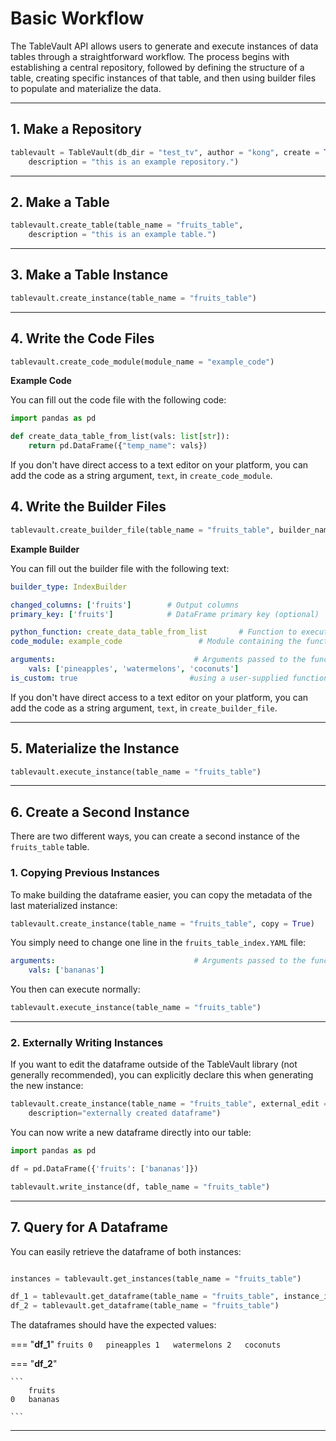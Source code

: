 # Basic Workflow

The TableVault API allows users to generate and execute instances of data tables through a straightforward workflow. The process begins with establishing a central repository, followed by defining the structure of a table, creating specific instances of that table, and then using builder files to populate and materialize the data.

---
## 1. Make a Repository

```python
tablevault = TableVault(db_dir = "test_tv", author = "kong", create = True,
    description = "this is an example repository.")
```

---

## 2. Make a Table

```python
tablevault.create_table(table_name = "fruits_table", 
    description = "this is an example table.")
```

---

## 3. Make a Table Instance

```python
tablevault.create_instance(table_name = "fruits_table")
```

---

## 4. Write the Code Files

```python
tablevault.create_code_module(module_name = "example_code")
```

**Example Code**

You can fill out the code file with the following code:

```python
import pandas as pd

def create_data_table_from_list(vals: list[str]):
    return pd.DataFrame({"temp_name": vals})
```

If you don't have direct access to a text editor on your platform, you can add the code as a string argument, `text`, in `create_code_module`.


## 4. Write the Builder Files

```python
tablevault.create_builder_file(table_name = "fruits_table", builder_name = "fruits_table_index")
```

**Example Builder**

You can fill out the builder file with the following text:

```yaml
builder_type: IndexBuilder

changed_columns: ['fruits']        # Output columns
primary_key: ['fruits']            # DataFrame primary key (optional)

python_function: create_data_table_from_list       # Function to execute
code_module: example_code                 # Module containing the function

arguments:                               # Arguments passed to the function
    vals: ['pineapples', 'watermelons', 'coconuts']
is_custom: true                         #using a user-supplied function in code_module

```

If you don't have direct access to a text editor on your platform, you can add the code as a string argument, `text`, in `create_builder_file`.

---

## 5. Materialize the Instance

```python
tablevault.execute_instance(table_name = "fruits_table")
```

---

## 6. Create a Second Instance

There are two different ways, you can create a second instance of the `fruits_table` table.

### 1. Copying Previous Instances

To make building the dataframe easier, you can copy the metadata of the last materialized instance:

```python
tablevault.create_instance(table_name = "fruits_table", copy = True)
```

You simply need to change one line in the `fruits_table_index.YAML` file:

```yaml
arguments:                               # Arguments passed to the function
    vals: ['bananas']
```

You then can execute normally:

```python
tablevault.execute_instance(table_name = "fruits_table")
```

---

### 2. Externally Writing Instances

If you want to edit the dataframe outside of the TableVault library (not generally recommended), you can explicitly declare this when generating the new instance: 

```python
tablevault.create_instance(table_name = "fruits_table", external_edit = True,
    description="externally created dataframe")
```

You can now write a new dataframe directly into our table:

```python
import pandas as pd

df = pd.DataFrame({'fruits': ['bananas']})

tablevault.write_instance(df, table_name = "fruits_table")
```

---


## 7. Query for A Dataframe

You can easily retrieve the dataframe of both instances: 

```python

instances = tablevault.get_instances(table_name = "fruits_table")

df_1 = tablevault.get_dataframe(table_name = "fruits_table", instance_id = instances[0])
df_2 = tablevault.get_dataframe(table_name = "fruits_table")

```

The dataframes should have the expected values:

=== "**df_1**"
    ```
        fruits
    0   pineapples
    1   watermelons
    2   coconuts
    ```

=== "**df_2**"

    ```
        fruits
    0   bananas

    ```

---